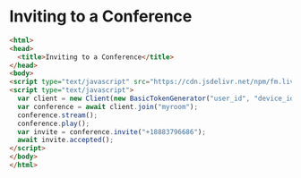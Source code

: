 # Inviting to a Conference

```html
<html>
<head>
  <title>Inviting to a Conference</title>
</head>
<body>
<script type="text/javascript" src="https://cdn.jsdelivr.net/npm/fm.liveswitch@latest/fm.liveswitch.js"></script>
<script type="text/javascript">
  var client = new Client(new BasicTokenGenerator("user_id", "device_id", "app_id", "secret"));
  var conference = await client.join("myroom");
  conference.stream();
  conference.play();
  var invite = conference.invite("+18883796686");
  await invite.accepted();
</script>
</body>
</html>
```
<!--stackedit_data:
eyJoaXN0b3J5IjpbMjI5OTQwNjE3LDEyNzg1MTM0MDYsMTI3ND
YxMjA5NF19
-->